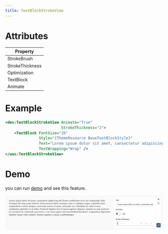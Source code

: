 ```yaml
---
title: TextBlockStrokeView
---
```


# Attributes
|Property|
|-|
|StrokeBrush|
|StrokeThickness|
|Optimization|
|TextBlock|
|Animate|

# Example

```xml
<dev:TextBlockStrokeView Animate="True"
                         StrokeThickness="2">
    <TextBlock FontSize="16"
               Style="{ThemeResource BaseTextBlockStyle}"
               Text="Lorem ipsum dolor sit amet, consectetur adipiscing elit. Donec vestibulum id ex nec malesuada. Duis tristique elit vitae justo lobortis, id fermentum tellus tristique. Duis in volutpat augue, a blandit enim. Suspendisse a dolor tempor, commodo metus sit amet, venenatis orci. Phasellus eu nulla in eros vestibulum pharetra ut at dolor. Praesent dapibus leo et neque egestas aliquam. Aenean ex erat, pretium eu tincidunt et, commodo quis lectus. Cras vitae sapien sed sem eleifend hendrerit. Suspendisse dignissim egestas neque vitae sodales. Nullam dapibus a ligula a pellentesque."
               TextWrapping="Wrap" />
</wuc:TextBlockStrokeView>
```

# Demo
you can run [demo](https://github.com/Ghost1372/DevWinUI) and see this feature.

![DevWinUI](https://raw.githubusercontent.com/ghost1372/DevWinUI-Resources/refs/heads/main/DevWinUI-Docs/Win2d/TextBlockStrokeView.gif)
